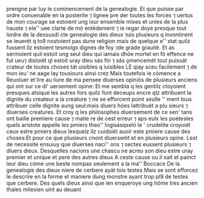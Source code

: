 prengne par luy le cominencement de
la genealogie. Et que puisse par ordre
conuenable en la posterite ⁊ lignee pre
der toutes les forces ⁊ uertus de mon
courage se estoient ung iour ensemble
mises et unies de la plus hauste ⁊ ele''
uee clarte de mỏ entédement ⁊ ie regar
doye presque tout lordre de la dessusdi
cte genealogie des dieux ⁊uis plusieurs
q invontinent se leuerét q to9 nostoient
pas dune religion mais de quelque e''
stat quilz fussent ilz estoient tesmoígs
dignes de foy ⁊de gráde grauité. Et as
sermoient quil estoit ung seul dieu qui
iamais dhỏe mortel en fỏ effence ne fut
ueu⁊ distoiét ql estoit uray dieu sás fin
⁊ sás ǫmencemét tout puissát crateur
de toutes choses tát uisibles q íuisibles
LE qiay sceu facilement ⁊ de mon ieu'
ne aage lay tousiours ainsi crez Mais
toutefois ie cỏmence a Reuoluer et lire
au liure de ma pensee diuerses opiniỏs
de plusieurs anciens qui ont sur ce di'
uersement opine: Et me sembla q les
gentilz ctoyoient presques atsique les
autres fors quilz font deceups encre qlz
attribuent la dignite du createur a la
creature ⁊ ne se efforcent point seulle ''
ment tous attribuer celle dignite aung
seul:mais diuers hóes lattribuét a plu
sieurs ⁊ diuerses creatures. Et croy q
les philosophes diuersement de ce sen'
tans ont baille premiere cause ⁊ matie
re de cest erreur ⁊ aps eulx les poetesles
quels aristote appelle les pmiers theo''
logisásqseló le ' crudelite croyoiét ceux
estre pmiers dieux lesquelz ilz cuidoiét
auoir este pmiere cause des choses:Et
pour ce que plusieurs cnont diuerseḿt
et en plusieurs opine. Lest
de necessite ensuiuy que diuerses naci''
ons ⁊ sectes eussent plusieurs ⁊ diuers
dieux. Desquelles nacions une chascu
ne acreu son dieu estre uray premier et
unique et pere des autres dieux A ceste
cause ou il sait et painct leur dieu cóme
une beste nompas seulement a la ma''
Boccace
De la genealogie des dieux
niere de cerbere ayảt tois testes Mais
se sont efforcez le descrire en la forme et
maniere dung monstre ayant trop pl9
de testes que cerbere. Des quels dieux
ainsi que ien enqueroye ung hõme tres
ancien thales milesien uint au deuant
